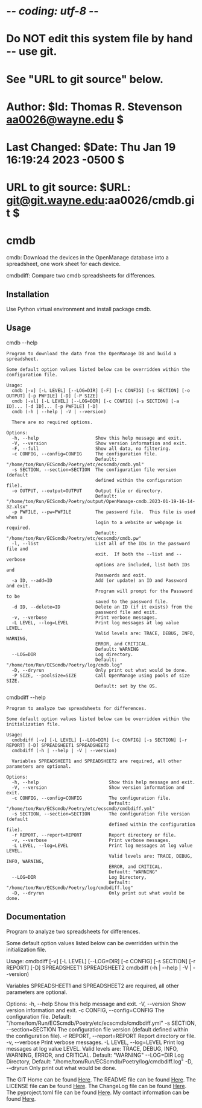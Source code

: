 # -*- coding: utf-8 -*-
#
# Do NOT edit this system file by hand -- use git.
# See "URL to git source" below.
#
# Author:        $Id: Thomas R. Stevenson <aa0026@wayne.edu> $
#
# Last Changed:  $Date: Thu Jan 19 16:19:24 2023 -0500 $
#
# URL to git source: $URL: git@git.wayne.edu:aa0026/cmdb.git $
#
# cmdb

cmdb: Download the devices in the OpenManage database into a spreadsheet, one work sheet for each device.

cmdbdiff: Compare two cmdb spreadsheets for differences.

## Installation

Use Python virtual environment and install package cmdb.

## Usage

cmdb --help

```
Program to download the data from the OpenManage DB and build a spreadsheet.

Some default option values listed below can be overridden within the
configuration file.

Usage:
  cmdb [-v] [-L LEVEL] [--LOG=DIR] [-F] [-c CONFIG] [-s SECTION] [-o OUTPUT] [-p PWFILE] [-D] [-P SIZE]
  cmdb [-vl] [-L LEVEL] [--LOG=DIR] [-c CONFIG] [-s SECTION] [-a ID]... [-d ID]... [-p PWFILE] [-D]
  cmdb (-h | --help | -V | --version)

  There are no required options.

Options:
  -h, --help                     Show this help message and exit.
  -V, --version                  Show version information and exit.
  -F, --full                     Show all data, no filtering.
  -c CONFIG, --config=CONFIG     The configuration file.
                                 Default: "/home/tom/Run/ECScmdb/Poetry/etc/ecscmdb/cmdb.yml"
  -s SECTION, --section=SECTION  The configuration file version (default
                                 defined within the configuration file).
  -o OUTPUT, --output=OUTPUT     Output file or directory.
                                 Default: "/home/tom/Run/ECScmdb/Poetry/output/OpenManage-cmdb.2023-01-19-16-14-32.xlsx"
  -p PWFILE, --pw=PWFILE         The password file.  This file is used when a
                                 login to a website or webpage is required.
                                 Default: "/home/tom/Run/ECScmdb/Poetry/etc/ecscmdb/cmdb.pw"
  -l, --list                     List all of the IDs in the password file and
                                 exit.  If both the --list and --verbose
                                 options are included, list both IDs and
                                 Passwords and exit.
  -a ID, --add=ID                Add (or update) an ID and Password and exit.
                                 Program will prompt for the Password to be
                                 saved to the password file.
  -d ID, --delete=ID             Delete an ID (if it exists) from the
                                 password file and exit.
  -v, --verbose                  Print verbose messages.
  -L LEVEL, --log=LEVEL          Print log messages at log value LEVEL.
                                 Valid levels are: TRACE, DEBUG, INFO, WARNING,
                                 ERROR, and CRITICAL.
                                 Default: WARNING
  --LOG=DIR                      Log directory.
                                 Default: "/home/tom/Run/ECScmdb/Poetry/log/cmdb.log"
  -D, --dryrun                   Only print out what would be done.
  -P SIZE, --poolsize=SIZE       Call OpenManage using pools of size SIZE.
                                 Default: set by the OS.
```

cmdbdiff --help

```
Program to analyze two spreadsheets for differences.

Some default option values listed below can be overridden within the initialization file.

Usage:
  cmdbdiff [-v] [-L LEVEL] [--LOG=DIR] [-c CONFIG] [-s SECTION] [-r REPORT] [-D] SPREADSHEET1 SPREADSHEET2
  cmdbdiff (-h | --help | -V | --version)

  Variables SPREADSHEET1 and SPREADSHEET2 are required, all other parameters are optional.

Options:
  -h, --help                          Show this help message and exit.
  -V, --version                       Show version information and exit.
  -c CONFIG, --config=CONFIG          The configuration file.
                                      Default: "/home/tom/Run/ECScmdb/Poetry/etc/ecscmdb/cmdbdiff.yml"
  -s SECTION, --section=SECTION       The configuration file version (default
                                      defined within the configuration file).
  -r REPORT, --report=REPORT          Report directory or file.
  -v, --verbose                       Print verbose messages.
  -L LEVEL, --log=LEVEL               Print log messages at log value LEVEL.
                                      Valid levels are: TRACE, DEBUG, INFO, WARNING,
                                      ERROR, and CRITICAL.
                                      Default: "WARNING"
  --LOG=DIR                           Log Directory,
                                      Default: "/home/tom/Run/ECScmdb/Poetry/log/cmdbdiff.log"
  -D, --dryrun                        Only print out what would be done.
```

## Documentation
Program to analyze two spreadsheets for differences.

Some default option values listed below can be overridden within the initialization file.

Usage:
  cmdbdiff [-v] [-L LEVEL] [--LOG=DIR] [-c CONFIG] [-s SECTION] [-r REPORT] [-D] SPREADSHEET1 SPREADSHEET2
  cmdbdiff (-h | --help | -V | --version)

  Variables SPREADSHEET1 and SPREADSHEET2 are required, all other parameters are optional.

Options:
  -h, --help                          Show this help message and exit.
  -V, --version                       Show version information and exit.
  -c CONFIG, --config=CONFIG          The configuration file.
                                      Default: "/home/tom/Run/ECScmdb/Poetry/etc/ecscmdb/cmdbdiff.yml"
  -s SECTION, --section=SECTION       The configuration file version (default
                                      defined within the configuration file).
  -r REPORT, --report=REPORT          Report directory or file.
  -v, --verbose                       Print verbose messages.
  -L LEVEL, --log=LEVEL               Print log messages at log value LEVEL.
                                      Valid levels are: TRACE, DEBUG, INFO, WARNING,
                                      ERROR, and CRITICAL.
                                      Default: "WARNING"
  --LOG=DIR                           Log Directory,
                                      Default: "/home/tom/Run/ECScmdb/Poetry/log/cmdbdiff.log"
  -D, --dryrun                        Only print out what would be done.

The GIT Home can be found [Here][CMDB].
The README file can be found [Here][README].
The LICENSE file can be found [Here][LICENSE].
The ChangeLog file can be found [Here][CHANGELOG].
The pyproject.toml file can be found [Here][PYPROJECT].
My contact information can be found [Here][About Me].

[CMDB]: https://git.wayne.edu/aa0026/cmdb
[README]: https://git.wayne.edu/aa0026/cmdb/-/blob/master/README.md
[LICENSE]: https://git.wayne.edu/aa0026/cmdb/-/blob/master/LICENSE.txt
[CHANGELOG]: https://git.wayne.edu/aa0026/cmdb/-/blob/master/ChangeLog
[PYPROJECT]: https://git.wayne.edu/aa0026/cmdb/-/blob/master/pyproject.toml
[About Me]: https://About.Me/Thomas.R.Stevenson
